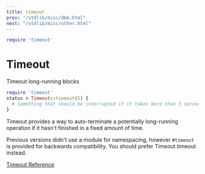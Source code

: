 ```yaml
---
title: timeout
prev: "/stdlib/misc/dbm.html"
next: "/stdlib/misc/other.html"
---
```



```ruby
require 'timeout'
```

# Timeout

Timeout long-running blocks


```ruby
require 'timeout'
status = Timeout::timeout(5) {
  # Something that should be interrupted if it takes more than 5 seconds...
}
```

Timeout provides a way to auto-terminate a potentially long-running
operation if it hasn't finished in a fixed amount of time.

Previous versions didn't use a module for namespacing, however
`#timeout` is provided for backwards compatibility. You should prefer
Timeout.timeout instead.

[Timeout
Reference](https://ruby-doc.org/stdlib-2.5.0/libdoc/timeout/rdoc/Timeout.html)

